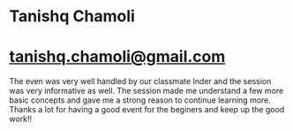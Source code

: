 # Tanishq Chamoli
# tanishq.chamoli@gmail.com

The even was very well handled by our classmate Inder and the session was very informative as well.
The session made me understand a few more basic concepts and gave me a strong reason to continue learning more.
Thanks a lot for having a good event for the beginers and keep up the good work!!
